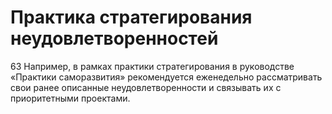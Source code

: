 # Практика стратегирования неудовлетворенностей

63 Например, в рамках практики стратегирования в руководстве «Практики саморазвития» рекомендуется еженедельно рассматривать свои ранее описанные неудовлетворенности и связывать их с приоритетными проектами.
